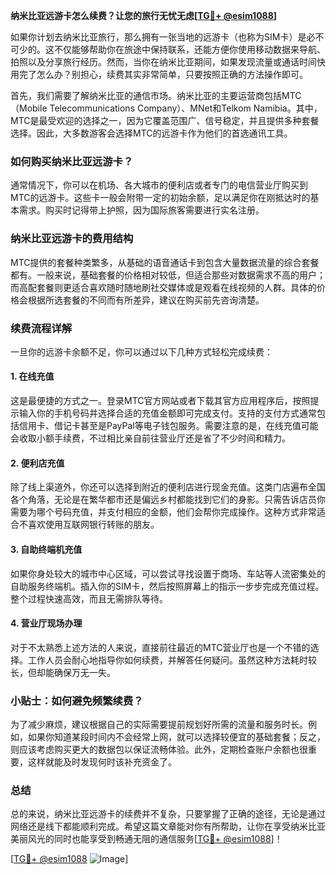 **纳米比亚远游卡怎么续费？让您的旅行无忧无虑[[TG💪+ @esim1088](https://t.me/s/esim1088)]**

如果你计划去纳米比亚旅行，那么拥有一张当地的远游卡（也称为SIM卡）是必不可少的。这不仅能够帮助你在旅途中保持联系，还能方便你使用移动数据来导航、拍照以及分享旅行经历。然而，当你在纳米比亚期间，如果发现流量或通话时间快用完了怎么办？别担心，续费其实非常简单，只要按照正确的方法操作即可。

首先，我们需要了解纳米比亚的通信市场。纳米比亚的主要运营商包括MTC（Mobile Telecommunications Company）、MNet和Telkom Namibia。其中，MTC是最受欢迎的选择之一，因为它覆盖范围广、信号稳定，并且提供多种套餐选择。因此，大多数游客会选择MTC的远游卡作为他们的首选通讯工具。

### 如何购买纳米比亚远游卡？

通常情况下，你可以在机场、各大城市的便利店或者专门的电信营业厅购买到MTC的远游卡。这些卡一般会附带一定的初始余额，足以满足你在刚抵达时的基本需求。购买时记得带上护照，因为国际旅客需要进行实名注册。

### 纳米比亚远游卡的费用结构

MTC提供的套餐种类繁多，从基础的语音通话卡到包含大量数据流量的综合套餐都有。一般来说，基础套餐的价格相对较低，但适合那些对数据需求不高的用户；而高配套餐则更适合喜欢随时随地刷社交媒体或是观看在线视频的人群。具体的价格会根据所选套餐的不同而有所差异，建议在购买前先咨询清楚。

### 续费流程详解

一旦你的远游卡余额不足，你可以通过以下几种方式轻松完成续费：

#### 1. 在线充值
这是最便捷的方式之一。登录MTC官方网站或者下载其官方应用程序后，按照提示输入你的手机号码并选择合适的充值金额即可完成支付。支持的支付方式通常包括信用卡、借记卡甚至是PayPal等电子钱包服务。需要注意的是，在线充值可能会收取小额手续费，不过相比亲自前往营业厅还是省了不少时间和精力。

#### 2. 便利店充值
除了线上渠道外，你还可以选择到附近的便利店进行现金充值。这类门店遍布全国各个角落，无论是在繁华都市还是偏远乡村都能找到它们的身影。只需告诉店员你需要为哪个号码充值，并支付相应的金额，他们会帮你完成操作。这种方式非常适合不喜欢使用互联网银行转账的朋友。

#### 3. 自助终端机充值
如果你身处较大的城市中心区域，可以尝试寻找设置于商场、车站等人流密集处的自助服务终端机。插入你的SIM卡，然后按照屏幕上的指示一步步完成充值过程。整个过程快速高效，而且无需排队等待。

#### 4. 营业厅现场办理
对于不太熟悉上述方法的人来说，直接前往最近的MTC营业厅也是一个不错的选择。工作人员会耐心地指导你如何续费，并解答任何疑问。虽然这种方法耗时较长，但却能确保万无一失。

### 小贴士：如何避免频繁续费？

为了减少麻烦，建议根据自己的实际需要提前规划好所需的流量和服务时长。例如，如果你知道某段时间内不会经常上网，就可以选择较便宜的基础套餐；反之，则应该考虑购买更大的数据包以保证流畅体验。此外，定期检查账户余额也很重要，这样就能及时发现何时该补充资金了。

### 总结

总的来说，纳米比亚远游卡的续费并不复杂，只要掌握了正确的途径，无论是通过网络还是线下都能顺利完成。希望这篇文章能对你有所帮助，让你在享受纳米比亚美丽风光的同时也能享受到畅通无阻的通信服务[[TG💪+ @esim1088](https://t.me/s/esim1088)]！

[[TG💪+ @esim1088](https://t.me/s/esim1088) ![Image](https://i.postimg.cc/4NQfJmqS/Snipaste-2025-05-13-00-14-12.png)]